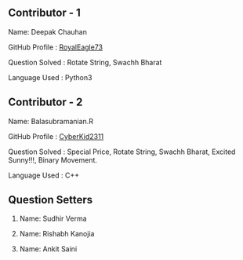 ## Contributor - 1

  Name: Deepak Chauhan

  GitHub Profile : [RoyalEagle73](https://Github.com/RoyalEagle73)

  Question Solved : Rotate String, Swachh Bharat

  Language Used : Python3


## Contributor - 2

  Name: Balasubramanian.R
  
  GitHub Profile : [CyberKid2311](https://github.com/Cyberkid2311)
  
  Question Solved : Special Price, Rotate String, Swachh Bharat, Excited Sunny!!!, Binary Movement.
  
  Language Used : C++
  
 
 ## Question Setters
 
  1. Name: Sudhir Verma
  
  2. Name: Rishabh Kanojia
  
  3. Name: Ankit Saini
